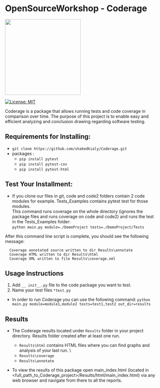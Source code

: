 # OpenSourceWorkshop - Coderage
<img src="https://github.com/shakedkialy/Coderage/blob/main/html_files/logo.png?raw=true" width="250">

[![License: MIT](https://img.shields.io/badge/License-MIT-yellow.svg)](https://opensource.org/licenses/MIT)

Coderage is a package that allows running tests and code coverage in comparison over time.
The purpose of this project is to enable easy and efficient analyzing and conclusion drawing regarding software testing.


## Requirements for Installing:  
- `git clone https://github.com/shakedkialy/Coderage.git`
- packages : 
  - `pip install pytest` 
  - `pip install pytest-cov`
  -  `pip install pytest-html`

## Test Your Installment:
* If you clone our files in git, code and code2 folders contain 2 code modules for example. Tests_Examples contains pytest test for those modules. \
This command runs coverage on the whole directory (ignores the package files and runs coverage on code and code2) and runs the test in the Tests_Examples folder:  
```python main.py module=./DemoProject tests=./DemoProject/Tests```

After this command line script is complete, you should see the following message:

      Coverage annotated source written to dir Results\annotate
      Coverage HTML written to dir Results\html
      Coverage XML written to file Results\coverage.xml

## Usage Instructions
  
1. Add ```__ init__.py``` file to the code package you want to test. 
2. Name your test files ```*test.py``` 

* In order to run Coderage you can use the following command:
`python main.py module=module1,module2 tests=test1,test2 out_dir=results`

## Results
* The Coderage results located under ```Results``` folder in your project directory. Results folder created after at least one run.
  * ```Results\html``` contains HTML files where you can find graphs and analysis of your last run. \
  * ```Results\coverage```
  * ```Results\annotate```
 
 * To view the results of this package open main_index.html (located in <full_path_to_Coderage_project>/Results/html/main_index.html) via any web browser and navigate from there to all the reports.
